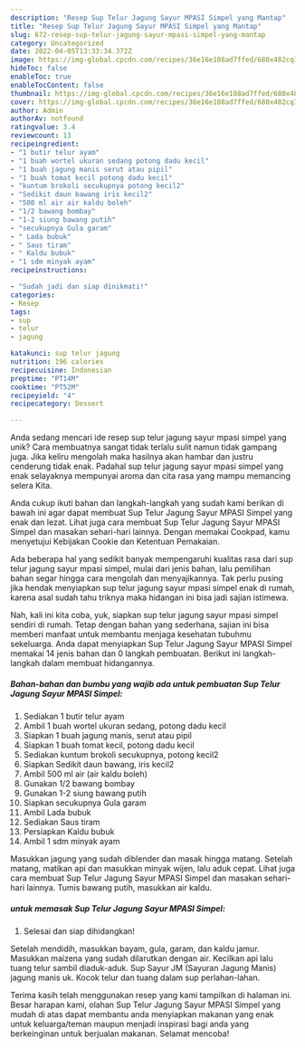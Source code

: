 ```yaml
---
description: "Resep Sup Telur Jagung Sayur MPASI Simpel yang Mantap"
title: "Resep Sup Telur Jagung Sayur MPASI Simpel yang Mantap"
slug: 672-resep-sup-telur-jagung-sayur-mpasi-simpel-yang-mantap
category: Uncategorized
date: 2022-04-05T13:33:34.372Z
image: https://img-global.cpcdn.com/recipes/36e16e108ad7ffed/680x482cq70/sup-telur-jagung-sayur-mpasi-simpel-foto-resep-utama.jpg
hideToc: false
enableToc: true
enableTocContent: false
thumbnail: https://img-global.cpcdn.com/recipes/36e16e108ad7ffed/680x482cq70/sup-telur-jagung-sayur-mpasi-simpel-foto-resep-utama.jpg
cover: https://img-global.cpcdn.com/recipes/36e16e108ad7ffed/680x482cq70/sup-telur-jagung-sayur-mpasi-simpel-foto-resep-utama.jpg
author: Admin
authorAv: notfound
ratingvalue: 3.4
reviewcount: 13
recipeingredient:
- "1 butir telur ayam"
- "1 buah wortel ukuran sedang potong dadu kecil"
- "1 buah jagung manis serut atau pipil"
- "1 buah tomat kecil potong dadu kecil"
- "kuntum brokoli secukupnya potong kecil2"
- "Sedikit daun bawang iris kecil2"
- "500 ml air air kaldu boleh"
- "1/2 bawang bombay"
- "1-2 siung bawang putih"
- "secukupnya Gula garam"
- " Lada bubuk"
- " Saus tiram"
- " Kaldu bubuk"
- "1 sdm minyak ayam"
recipeinstructions:

- "Sudah jadi dan siap dinikmati!"
categories:
- Resep
tags:
- sup
- telur
- jagung

katakunci: sup telur jagung 
nutrition: 196 calories
recipecuisine: Indonesian
preptime: "PT14M"
cooktime: "PT52M"
recipeyield: "4"
recipecategory: Dessert

---
```





Anda sedang mencari ide resep sup telur jagung sayur mpasi simpel yang unik? Cara membuatnya sangat tidak terlalu sulit namun tidak gampang juga. Jika keliru mengolah maka hasilnya akan hambar dan justru cenderung tidak enak. Padahal sup telur jagung sayur mpasi simpel yang enak selayaknya mempunyai aroma dan cita rasa yang mampu memancing selera Kita.





Anda cukup ikuti bahan dan langkah-langkah yang sudah kami berikan di bawah ini agar dapat membuat Sup Telur Jagung Sayur MPASI Simpel yang enak dan lezat. Lihat juga cara membuat Sup Telur Jagung Sayur MPASI Simpel dan masakan sehari-hari lainnya. Dengan memakai Cookpad, kamu menyetujui Kebijakan Cookie dan Ketentuan Pemakaian.

Ada beberapa hal yang sedikit banyak mempengaruhi kualitas rasa dari sup telur jagung sayur mpasi simpel, mulai dari jenis bahan, lalu pemilihan bahan segar hingga cara mengolah dan menyajikannya. Tak perlu pusing jika hendak menyiapkan sup telur jagung sayur mpasi simpel enak di rumah, karena asal sudah tahu triknya maka hidangan ini bisa jadi sajian istimewa.






Nah, kali ini kita coba, yuk, siapkan sup telur jagung sayur mpasi simpel sendiri di rumah. Tetap dengan bahan yang sederhana, sajian ini bisa memberi manfaat untuk membantu menjaga kesehatan tubuhmu sekeluarga. Anda dapat menyiapkan Sup Telur Jagung Sayur MPASI Simpel memakai 14 jenis bahan dan 0 langkah pembuatan. Berikut ini langkah-langkah dalam membuat hidangannya.

<!--inarticleads1-->

##### Bahan-bahan dan bumbu yang wajib ada untuk pembuatan Sup Telur Jagung Sayur MPASI Simpel:

1. Sediakan 1 butir telur ayam
1. Ambil 1 buah wortel ukuran sedang, potong dadu kecil
1. Siapkan 1 buah jagung manis, serut atau pipil
1. Siapkan 1 buah tomat kecil, potong dadu kecil
1. Sediakan kuntum brokoli secukupnya, potong kecil2
1. Siapkan Sedikit daun bawang, iris kecil2
1. Ambil 500 ml air (air kaldu boleh)
1. Gunakan 1/2 bawang bombay
1. Gunakan 1-2 siung bawang putih
1. Siapkan secukupnya Gula garam
1. Ambil  Lada bubuk
1. Sediakan  Saus tiram
1. Persiapkan  Kaldu bubuk
1. Ambil 1 sdm minyak ayam


Masukkan jagung yang sudah diblender dan masak hingga matang. Setelah matang, matikan api dan masukkan minyak wijen, lalu aduk cepat. Lihat juga cara membuat Sup Telur Jagung Sayur MPASI Simpel dan masakan sehari-hari lainnya. Tumis bawang putih, masukkan air kaldu. 

<!--inarticleads2-->

#####  untuk memasak Sup Telur Jagung Sayur MPASI Simpel:


1. Selesai dan siap dihidangkan!

Setelah mendidih, masukkan bayam, gula, garam, dan kaldu jamur. Masukkan maizena yang sudah dilarutkan dengan air. Kecilkan api lalu tuang telur sambil diaduk-aduk. Sup Sayur JM (Sayuran Jagung Manis) jagung manis uk. Kocok telur dan tuang dalam sup perlahan-lahan. 

Terima kasih telah menggunakan resep yang kami tampilkan di halaman ini. Besar harapan kami, olahan Sup Telur Jagung Sayur MPASI Simpel yang mudah di atas dapat membantu anda menyiapkan makanan yang enak untuk keluarga/teman maupun menjadi inspirasi bagi anda yang berkeinginan untuk berjualan makanan. Selamat mencoba!
